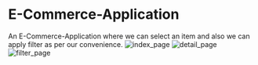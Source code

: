 # E-Commerce-Application
An E-Commerce-Application where we can select an item and also we can apply filter as per our convenience.
![index_page](https://user-images.githubusercontent.com/74492625/171392127-15ea7405-a10f-4f78-a6c9-48662e8d086f.PNG)
![detail_page](https://user-images.githubusercontent.com/74492625/171392193-9bd781ae-05b3-4d09-b157-aff8fe1be8ca.PNG)
![filter_page](https://user-images.githubusercontent.com/74492625/171392171-57064942-604c-4ad6-8f85-5ea83f78a995.PNG)
